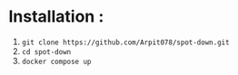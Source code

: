 # Installation :
1. `git clone https://github.com/Arpit078/spot-down.git`
2. `cd spot-down`
3. `docker compose up`
